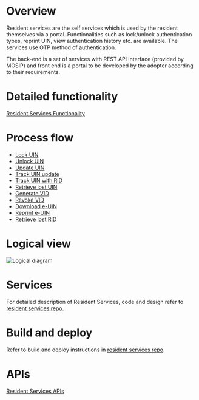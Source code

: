 # Overview
Resident services are the self services which is used by the resident themselves via a portal. Functionalities such as lock/unlock authentication types, reprint UIN, view authentication history etc. are available. The services use OTP method of authentication.

The back-end is a set of services with REST API interface (provided by MOSIP) and front end is a portal to be developed by the adopter according to their requirements.

# Detailed functionality
[Resident Services Functionality](Resident-Services-Functionality.md)

# Process flow
* [Lock UIN](_images/resident_services/resident_services_lock_uin_flow.jpg)
* [Unlock UIN](_images/resident_services/resident_services_unlock_uin_flow.jpg)
* [Update UIN](_images/resident_services/resident_services_initiate_uin_update_flow.jpg)
* [Track UIN update](_images/resident_services/resident_services_track_uin_update_flow.jpg)
* [Track UIN with RID](_images/resident_services/resident_services_track_uin_with_rid_flow.jpg)
* [Retrieve lost UIN](_images/resident_services/resident_services_retrieve_lost_uin_flow.jpg)
* [Generate VID](_images/resident_services/resident_services_generate_vid_flow.jpg)
* [Revoke VID](_images/resident_services/resident_services_revoke_vid_flow.jpg)
* [Download e-UIN](_images/resident_services/resident_services_download_euin_flow.jpg)
* [Reprint e-UIN](_images/resident_services/resident_services_reprint_euin_flow.jpg)
* [Retrieve lost RID](_images/resident_services/resident_services_retrieve_lost_rid_flow.jpg)

# Logical view

![Logical diagram](_images/resident_services/resident_services_logical_diagram.jpg)

# Services
For detailed description of Resident Services, code and design refer to [resident services repo](https://github.com/mosip/resident-services). 

# Build and deploy
Refer to build and deploy instructions in [resident services repo](https://github.com/mosip/resident-services). 

# APIs
[Resident Services APIs](Resident-Service-APIs.md)
